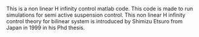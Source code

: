 This is a non linear H infinity control matlab code. This code is made to run simulations for semi active suspension control. This non linear H infinity control theory for bilinear system is introduced by Shimizu Etsuro from Japan in 1999 in his Phd thesis. 
